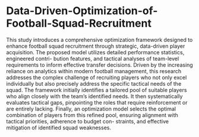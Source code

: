 # Data-Driven-Optimization-of-Football-Squad-Recruitment
This study introduces a comprehensive optimization
framework designed to enhance football squad recruitment
through strategic, data-driven player acquisition. The proposed
model utilizes detailed performance statistics, engineered contri-
bution features, and tactical analyses of team-level requirements
to inform effective transfer decisions. Driven by the increasing
reliance on analytics within modern football management, this
research addresses the complex challenge of recruiting players
who not only excel individually but also precisely address the
specific tactical needs of the squad. The framework initially
identifies a tailored pool of suitable players who align closely
with the team’s identified needs. It then systematically evaluates
tactical gaps, pinpointing the roles that require reinforcement or
are entirely lacking. Finally, an optimization model selects the
optimal combination of players from this refined pool, ensuring
alignment with tactical priorities, adherence to budget con-
straints, and effective mitigation of identified squad weaknesses.

